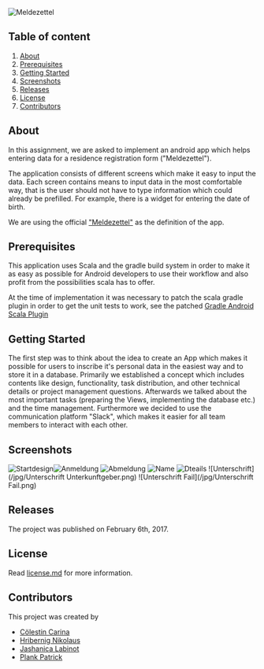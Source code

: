 ![Meldezettel](/jpg/meldezettelbild.png)



## Table of content

1. [About](#about)
2. [Prerequisites](#prerequisites)
3. [Getting Started](#getting-started)
4. [Screenshots](Screenshots)
5. [Releases](#releases)
6. [License](license)
7. [Contributors](contributors)

## About
In this assignment, we are asked to implement an android app which helps entering data for a residence registration form ("Meldezettel").

The application consists of different screens which make it easy to input the data.
Each screen contains means to input data in the most comfortable way, that is the user should not have to type information which could already be prefilled.
For example, there is a widget for entering the date of birth.

We are using the official <a href="http://www.graz.at/cms/dokumente/10024916/e05a999a/Meldezettel.pdf">"Meldezettel"</a> as the definition of the app.




## Prerequisites
This application uses Scala and the gradle build system in order to make it as easy as possible for Android developers to use their workflow and also profit from the possibilities scala has to offer.

At the time of implementation it was necessary to patch the scala gradle plugin in order to get the unit tests to work, see the patched <a href="https://github.com/rladstaetter/gradle-android-scala-plugin">Gradle Android Scala Plugin</a>

## Getting Started

The first step was to think about the idea to create an App which makes it possible for users to inscribe it's personal data in the easiest way and to store it in a database.
Primarily we established a concept which includes contents like design, functionality, task distribution, and other technical details or project management questions.
Afterwards we talked about the most important tasks (preparing the Views, implementing the database etc.) and the time management. Furthermore we decided to use the communication platform "Slack", which
makes it easier for all team members to interact with each other.

## Screenshots
![Startdesign](/jpg/Main.png)![Anmeldung](/jpg/Anmeldung.png)
![Abmeldung](/jpg/abmeldung.png)
![Name](/jpg/Name.png)
![Dteails](/jpg/pasted_image_at_2017_02_06_12_09_am.png)
![Unterschrift](/jpg/Unterschrift Unterkunftgeber.png)
![Unterschrift Fail](/jpg/Unterschrift Fail.png)

## Releases
The project was published on February 6th, 2017.

## License
Read <a href="license.md">license.md</a> for more information.
## Contributors
This project was created by
* <a href="https://github.com/SuperCari">Cölestin Carina</a>
* <a href="https://github.com/HribernigNikolaus">Hribernig Nikolaus</a>
* <a href="https://github.com/Jashanic14">Jashanica Labinot</a>
* <a href="https://github.com/x-qlusive">Plank Patrick</a>




